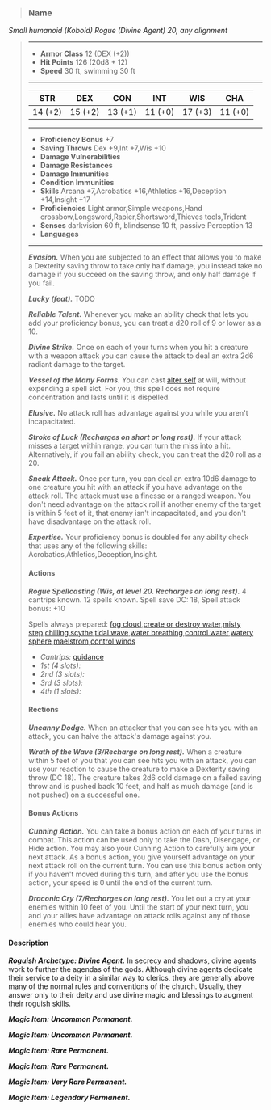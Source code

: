 >### Name
*Small humanoid (Kobold) Rogue (Divine Agent) 20, any alignment*
>___
>- **Armor Class** 12 (DEX (+2))
>- **Hit Points** 126 (20d8 + 12)
>- **Speed** 30 ft, swimming 30 ft
>___
>|**STR**|**DEX**|**CON**|**INT**|**WIS**|**CHA**|
>|:-:|:-:|:-:|:-:|:-:|:-:|
>|14 (+2)|15 (+2)|13 (+1)|11 (+0)|17 (+3)|11 (+0)|
>___
>- **Proficiency Bonus** +7
>- **Saving Throws** Dex +9,Int +7,Wis +10
>- **Damage Vulnerabilities** 
>- **Damage Resistances** 
>- **Damage Immunities** 
>- **Condition Immunities** 
>- **Skills** Arcana +7,Acrobatics +16,Athletics +16,Deception +14,Insight +17
>- **Proficiencies** Light armor,Simple weapons,Hand crossbow,Longsword,Rapier,Shortsword,Thieves tools,Trident
>- **Senses** darkvision 60 ft, blindsense 10 ft, passive Perception 13
>- **Languages** 
>___
>***Evasion.*** When you are subjected to an effect that allows you to make a Dexterity saving throw to take only half damage, you instead take no damage if you succeed on the saving throw, and only half damage if you fail.
>
>***Lucky (feat).*** TODO
>
>***Reliable Talent.*** Whenever you make an ability check that lets you add your proficiency bonus, you can treat a d20 roll of 9 or lower as a 10.
>
>***Divine Strike.*** Once on each of your turns when you hit a creature with a weapon attack you can cause the attack to deal an extra 2d6 radiant damage to the target.
>
>***Vessel of the Many Forms.*** You can cast [alter self](http://azgaarnoth.tedneward.com/magic/spells/alter-self/) at will, without expending a spell slot. For you, this spell does not require concentration and lasts until it is dispelled.
>
>***Elusive.*** No attack roll has advantage against you while you aren't incapacitated.
>
>***Stroke of Luck (Recharges on short or long rest).*** If your attack misses a target within range, you can turn the miss into a hit. Alternatively, if you fail an ability check, you can treat the d20 roll as a 20.
>
>***Sneak Attack.*** Once per turn, you can deal an extra 10d6 damage to one creature you hit with an attack if you have advantage on the attack roll. The attack must use a finesse or a ranged weapon. You don't need advantage on the attack roll if another enemy of the target is within 5 feet of it, that enemy isn't incapacitated, and you don't have disadvantage on the attack roll.
>
>***Expertise.*** Your proficiency bonus is doubled for any ability check that uses any of the following skills: Acrobatics,Athletics,Deception,Insight.
>
>#### Actions
>***Rogue Spellcasting (Wis, at level 20. Recharges on long rest).*** 4 cantrips known. 12 spells known. Spell save DC: 18, Spell attack bonus: +10
>
>Spells always prepared: [fog cloud](http://azgaarnoth.tedneward.com/magic/spells/fog-cloud/),[create or destroy water](http://azgaarnoth.tedneward.com/magic/spells/create-or-destroy-water/),[misty step](http://azgaarnoth.tedneward.com/magic/spells/misty-step/),[chilling scythe](http://azgaarnoth.tedneward.com/magic/spells/chilling-scythe/),[tidal wave](http://azgaarnoth.tedneward.com/magic/spells/tidal-wave/),[water breathing](http://azgaarnoth.tedneward.com/magic/spells/water-breathing/),[control water](http://azgaarnoth.tedneward.com/magic/spells/control-water/),[watery sphere](http://azgaarnoth.tedneward.com/magic/spells/watery-sphere/),[maelstrom](http://azgaarnoth.tedneward.com/magic/spells/maelstrom/),[control winds](http://azgaarnoth.tedneward.com/magic/spells/control-winds/)
>
>* *Cantrips:* [guidance](http://azgaarnoth.tedneward.com/magic/spells/guidance/)
>* *1st (4 slots):* 
>* *2nd (3 slots):* 
>* *3rd (3 slots):* 
>* *4th (1 slots):* 
>
>#### Rections
>***Uncanny Dodge.*** When an attacker that you can see hits you with an attack, you can halve the attack's damage against you.
>
>***Wrath of the Wave (3/Recharge on long rest).*** When a creature within 5 feet of you that you can see hits you with an attack, you can use your reaction to cause the creature to make a Dexterity saving throw (DC 18). The creature takes 2d6 cold damage on a failed saving throw and is pushed back 10 feet, and half as much damage (and is not pushed) on a successful one.
>
>
>#### Bonus Actions
>***Cunning Action.*** You can take a bonus action on each of your turns in combat. This action can be used only to take the Dash, Disengage, or Hide action. You may also your Cunning Action to carefully aim your next attack. As a bonus action, you give yourself advantage on your next attack roll on the current turn. You can use this bonus action only if you haven't moved during this turn, and after you use the bonus action, your speed is 0 until the end of the current turn.
>
>***Draconic Cry (7/Recharges on long rest).*** You let out a cry at your enemies within 10 feet of you. Until the start of your next turn, you and your allies have advantage on attack rolls against any of those enemies who could hear you.
>

#### Description
***Roguish Archetype: Divine Agent.*** In secrecy and shadows, divine agents work to further the agendas of the gods. Although divine agents dedicate their service to a deity in a similar way to clerics, they are generally above many of the normal rules and conventions of the church. Usually, they answer only to their deity and use divine magic and blessings to augment their roguish skills.

***Magic Item: Uncommon Permanent.***

***Magic Item: Uncommon Permanent.***

***Magic Item: Rare Permanent.***

***Magic Item: Rare Permanent.***

***Magic Item: Very Rare Permanent.***

***Magic Item: Legendary Permanent.***



